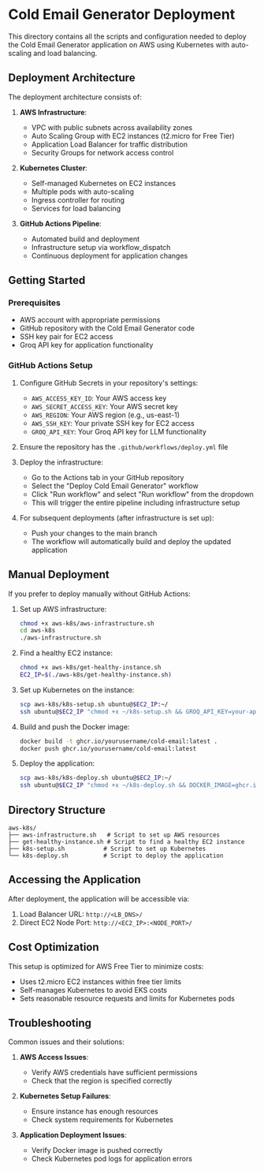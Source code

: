 # Cold Email Generator Deployment

This directory contains all the scripts and configuration needed to deploy the Cold Email Generator application on AWS using Kubernetes with auto-scaling and load balancing.

## Deployment Architecture

The deployment architecture consists of:

1. **AWS Infrastructure**:
   - VPC with public subnets across availability zones
   - Auto Scaling Group with EC2 instances (t2.micro for Free Tier)
   - Application Load Balancer for traffic distribution
   - Security Groups for network access control

2. **Kubernetes Cluster**:
   - Self-managed Kubernetes on EC2 instances
   - Multiple pods with auto-scaling
   - Ingress controller for routing
   - Services for load balancing

3. **GitHub Actions Pipeline**:
   - Automated build and deployment
   - Infrastructure setup via workflow_dispatch
   - Continuous deployment for application changes

## Getting Started

### Prerequisites

- AWS account with appropriate permissions
- GitHub repository with the Cold Email Generator code
- SSH key pair for EC2 access
- Groq API key for application functionality

### GitHub Actions Setup

1. Configure GitHub Secrets in your repository's settings:
   - `AWS_ACCESS_KEY_ID`: Your AWS access key
   - `AWS_SECRET_ACCESS_KEY`: Your AWS secret key
   - `AWS_REGION`: Your AWS region (e.g., us-east-1)
   - `AWS_SSH_KEY`: Your private SSH key for EC2 access
   - `GROQ_API_KEY`: Your Groq API key for LLM functionality

2. Ensure the repository has the `.github/workflows/deploy.yml` file

3. Deploy the infrastructure:
   - Go to the Actions tab in your GitHub repository
   - Select the "Deploy Cold Email Generator" workflow
   - Click "Run workflow" and select "Run workflow" from the dropdown
   - This will trigger the entire pipeline including infrastructure setup

4. For subsequent deployments (after infrastructure is set up):
   - Push your changes to the main branch
   - The workflow will automatically build and deploy the updated application

## Manual Deployment

If you prefer to deploy manually without GitHub Actions:

1. Set up AWS infrastructure:
   ```bash
   chmod +x aws-k8s/aws-infrastructure.sh
   cd aws-k8s
   ./aws-infrastructure.sh
   ```

2. Find a healthy EC2 instance:
   ```bash
   chmod +x aws-k8s/get-healthy-instance.sh
   EC2_IP=$(./aws-k8s/get-healthy-instance.sh)
   ```

3. Set up Kubernetes on the instance:
   ```bash
   scp aws-k8s/k8s-setup.sh ubuntu@$EC2_IP:~/
   ssh ubuntu@$EC2_IP "chmod +x ~/k8s-setup.sh && GROQ_API_KEY=your-api-key ~/k8s-setup.sh"
   ```

4. Build and push the Docker image:
   ```bash
   docker build -t ghcr.io/yourusername/cold-email:latest .
   docker push ghcr.io/yourusername/cold-email:latest
   ```

5. Deploy the application:
   ```bash
   scp aws-k8s/k8s-deploy.sh ubuntu@$EC2_IP:~/
   ssh ubuntu@$EC2_IP "chmod +x ~/k8s-deploy.sh && DOCKER_IMAGE=ghcr.io/yourusername/cold-email:latest LB_DNS=your-lb-dns ~/k8s-deploy.sh"
   ```

## Directory Structure

```
aws-k8s/
├── aws-infrastructure.sh   # Script to set up AWS resources
├── get-healthy-instance.sh # Script to find a healthy EC2 instance
├── k8s-setup.sh           # Script to set up Kubernetes
└── k8s-deploy.sh          # Script to deploy the application
```

## Accessing the Application

After deployment, the application will be accessible via:

1. Load Balancer URL: `http://<LB_DNS>/`
2. Direct EC2 Node Port: `http://<EC2_IP>:<NODE_PORT>/`

## Cost Optimization

This setup is optimized for AWS Free Tier to minimize costs:

- Uses t2.micro EC2 instances within free tier limits
- Self-manages Kubernetes to avoid EKS costs
- Sets reasonable resource requests and limits for Kubernetes pods

## Troubleshooting

Common issues and their solutions:

1. **AWS Access Issues**:
   - Verify AWS credentials have sufficient permissions
   - Check that the region is specified correctly

2. **Kubernetes Setup Failures**:
   - Ensure instance has enough resources
   - Check system requirements for Kubernetes

3. **Application Deployment Issues**:
   - Verify Docker image is pushed correctly
   - Check Kubernetes pod logs for application errors 